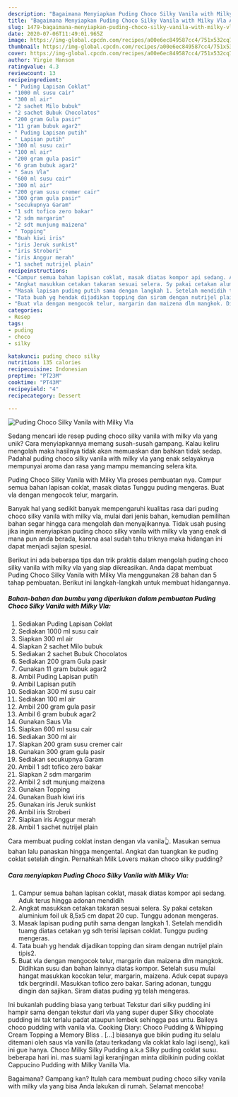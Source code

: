 ```yaml
---
description: "Bagaimana Menyiapkan Puding Choco Silky Vanila with Milky Vla Anti Gagal"
title: "Bagaimana Menyiapkan Puding Choco Silky Vanila with Milky Vla Anti Gagal"
slug: 1479-bagaimana-menyiapkan-puding-choco-silky-vanila-with-milky-vla-anti-gagal
date: 2020-07-06T11:49:01.965Z
image: https://img-global.cpcdn.com/recipes/a00e6ec849587cc4/751x532cq70/puding-choco-silky-vanila-with-milky-vla-foto-resep-utama.jpg
thumbnail: https://img-global.cpcdn.com/recipes/a00e6ec849587cc4/751x532cq70/puding-choco-silky-vanila-with-milky-vla-foto-resep-utama.jpg
cover: https://img-global.cpcdn.com/recipes/a00e6ec849587cc4/751x532cq70/puding-choco-silky-vanila-with-milky-vla-foto-resep-utama.jpg
author: Virgie Hanson
ratingvalue: 4.3
reviewcount: 13
recipeingredient:
- " Puding Lapisan Coklat"
- "1000 ml susu cair"
- "300 ml air"
- "2 sachet Milo bubuk"
- "2 sachet Bubuk Chocolatos"
- "200 gram Gula pasir"
- "11 gram bubuk agar2"
- " Puding Lapisan putih"
- " Lapisan putih"
- "300 ml susu cair"
- "100 ml air"
- "200 gram gula pasir"
- "6 gram bubuk agar2"
- " Saus Vla"
- "600 ml susu cair"
- "300 ml air"
- "200 gram susu cremer cair"
- "300 gram gula pasir"
- "secukupnya Garam"
- "1 sdt tofico zero bakar"
- "2 sdm margarim"
- "2 sdt munjung maizena"
- " Topping"
- "Buah kiwi iris"
- "iris Jeruk sunkist"
- "iris Stroberi"
- "iris Anggur merah"
- "1 sachet nutrijel plain"
recipeinstructions:
- "Campur semua bahan lapisan coklat, masak diatas kompor api sedang. Aduk terus hingga adonan mendidih"
- "Angkat masukkan cetakan takaran sesuai selera. Sy pakai cetakan aluminium foil uk 8,5x5 cm dapat 20 cup. Tunggu adonan mengeras."
- "Masak lapisan puding putih sama dengan langkah 1. Setelah mendidih tuamg diatas cetakan yg sdh terisi lapisan coklat. Tunggu puding mengeras."
- "Tata buah yg hendak dijadikan topping dan siram dengan nutrijel plain tipis2."
- "Buat vla dengan mengocok telur, margarin dan maizena dlm mangkok. Didihkan susu dan bahan lainnya diatas kompor. Setelah susu mulai hangat masukkan kocokan telur, margarin, maizena. Aduk cepat supaya tdk bergrindil. Masukkan tofico zero bakar. Saring adonan, tunggu dingin dan sajikan. Siram diatas puding yg telah mengeras."
categories:
- Resep
tags:
- puding
- choco
- silky

katakunci: puding choco silky 
nutrition: 135 calories
recipecuisine: Indonesian
preptime: "PT23M"
cooktime: "PT43M"
recipeyield: "4"
recipecategory: Dessert

---
```



![Puding Choco Silky Vanila with Milky Vla](https://img-global.cpcdn.com/recipes/a00e6ec849587cc4/751x532cq70/puding-choco-silky-vanila-with-milky-vla-foto-resep-utama.jpg)

Sedang mencari ide resep puding choco silky vanila with milky vla yang unik? Cara menyiapkannya memang susah-susah gampang. Kalau keliru mengolah maka hasilnya tidak akan memuaskan dan bahkan tidak sedap. Padahal puding choco silky vanila with milky vla yang enak selayaknya mempunyai aroma dan rasa yang mampu memancing selera kita.

Puding Choco Silky Vanila with Milky Vla proses pembuatan nya. Campur semua bahan lapisan coklat, masak diatas Tunggu puding mengeras. Buat vla dengan mengocok telur, margarin.

Banyak hal yang sedikit banyak mempengaruhi kualitas rasa dari puding choco silky vanila with milky vla, mulai dari jenis bahan, kemudian pemilihan bahan segar hingga cara mengolah dan menyajikannya. Tidak usah pusing jika ingin menyiapkan puding choco silky vanila with milky vla yang enak di mana pun anda berada, karena asal sudah tahu triknya maka hidangan ini dapat menjadi sajian spesial.


Berikut ini ada beberapa tips dan trik praktis dalam mengolah puding choco silky vanila with milky vla yang siap dikreasikan. Anda dapat membuat Puding Choco Silky Vanila with Milky Vla menggunakan 28 bahan dan 5 tahap pembuatan. Berikut ini langkah-langkah untuk membuat hidangannya.

<!--inarticleads1-->

##### Bahan-bahan dan bumbu yang diperlukan dalam pembuatan Puding Choco Silky Vanila with Milky Vla:

1. Sediakan  Puding Lapisan Coklat
1. Sediakan 1000 ml susu cair
1. Siapkan 300 ml air
1. Siapkan 2 sachet Milo bubuk
1. Sediakan 2 sachet Bubuk Chocolatos
1. Sediakan 200 gram Gula pasir
1. Gunakan 11 gram bubuk agar2
1. Ambil  Puding Lapisan putih
1. Ambil  Lapisan putih
1. Sediakan 300 ml susu cair
1. Sediakan 100 ml air
1. Ambil 200 gram gula pasir
1. Ambil 6 gram bubuk agar2
1. Gunakan  Saus Vla
1. Siapkan 600 ml susu cair
1. Sediakan 300 ml air
1. Siapkan 200 gram susu cremer cair
1. Gunakan 300 gram gula pasir
1. Sediakan secukupnya Garam
1. Ambil 1 sdt tofico zero bakar
1. Siapkan 2 sdm margarim
1. Ambil 2 sdt munjung maizena
1. Gunakan  Topping
1. Gunakan Buah kiwi iris
1. Gunakan iris Jeruk sunkist
1. Ambil iris Stroberi
1. Siapkan iris Anggur merah
1. Ambil 1 sachet nutrijel plain


Cara membuat puding coklat instan dengan vla vanila👆. Masukan semua bahan lalu panaskan hingga mengental. Angkat dan tuangkan ke puding coklat setelah dingin. Pernahkah Milk Lovers makan choco silky pudding? 

<!--inarticleads2-->

##### Cara menyiapkan Puding Choco Silky Vanila with Milky Vla:

1. Campur semua bahan lapisan coklat, masak diatas kompor api sedang. Aduk terus hingga adonan mendidih
1. Angkat masukkan cetakan takaran sesuai selera. Sy pakai cetakan aluminium foil uk 8,5x5 cm dapat 20 cup. Tunggu adonan mengeras.
1. Masak lapisan puding putih sama dengan langkah 1. Setelah mendidih tuamg diatas cetakan yg sdh terisi lapisan coklat. Tunggu puding mengeras.
1. Tata buah yg hendak dijadikan topping dan siram dengan nutrijel plain tipis2.
1. Buat vla dengan mengocok telur, margarin dan maizena dlm mangkok. Didihkan susu dan bahan lainnya diatas kompor. Setelah susu mulai hangat masukkan kocokan telur, margarin, maizena. Aduk cepat supaya tdk bergrindil. Masukkan tofico zero bakar. Saring adonan, tunggu dingin dan sajikan. Siram diatas puding yg telah mengeras.


Ini bukanlah pudding biasa yang terbuat Tekstur dari silky pudding ini hampir sama dengan tekstur dari vla yang super duper Silky chocolate pudding ini tak terlalu padat ataupun lembek sehingga pas untu. Baileys choco pudding with vanila vla. Cooking Diary: Choco Pudding &amp; Whipping Cream Topping  a Memory Bliss . […] biasanya gue bikin puding itu selalu ditemani oleh saus vla vanilla (atau terkadang vla coklat kalo lagi iseng), kali ini gue hanya. Choco Milky Silky Pudding a.k.a Silky puding coklat susu. beberapa hari ini. mas suami lagi keranjingan minta dibikinin puding coklat Cappucino Pudding with Milky Vanilla Vla. 

Bagaimana? Gampang kan? Itulah cara membuat puding choco silky vanila with milky vla yang bisa Anda lakukan di rumah. Selamat mencoba!
